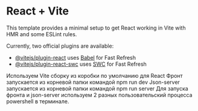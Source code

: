 # React + Vite

This template provides a minimal setup to get React working in Vite with HMR and some ESLint rules.

Currently, two official plugins are available:

- [@vitejs/plugin-react](https://github.com/vitejs/vite-plugin-react/blob/main/packages/plugin-react/README.md) uses [Babel](https://babeljs.io/) for Fast Refresh
- [@vitejs/plugin-react-swc](https://github.com/vitejs/vite-plugin-react-swc) uses [SWC](https://swc.rs/) for Fast Refresh

Используем Vite сборку из коробки по умолчанию для React
Фронт запускается из корневой папки командой npm run dev
Json-server запускается из корневой папки командой npm run server
Для запуска фронта и json-server используем 2 разных пользовательский процесса powershell в терминале. 